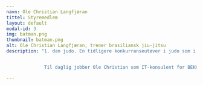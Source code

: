 ```yaml
---
navn: Ole Christian Langfjæran
tittel: Styremedlem
layout: default
modal-id: 3
img: batman.png
thumbnail: batman.png
alt: Ole Christian Langfjæran, trener brasiliansk jiu-jitsu
description: "1. dan judo. En tidligere konkurranseutøver i judo som i Oslo byttet beite og begynte med brasiliansk jiu-jitsu. Ole Christian leder nybegynnerkurset for BJJ med gi(drakt)


              Til daglig jobber Ole Christian som IT-konsulent for BEKK i Trondheim."

---
```

